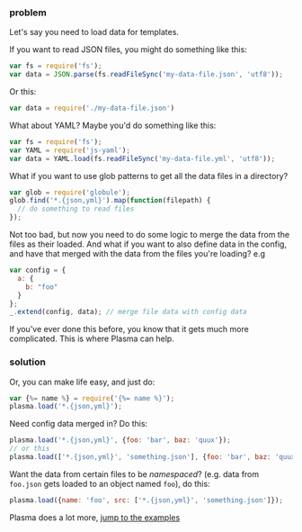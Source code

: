 ### problem

Let's say you need to load data for templates.

If you want to read JSON files, you might do something like this:

```js
var fs = require('fs');
var data = JSON.parse(fs.readFileSync('my-data-file.json', 'utf8'));
```
Or this:

```js
var data = require('./my-data-file.json')
```

What about YAML? Maybe you'd do something like this:

```js
var fs = require('fs');
var YAML = require('js-yaml');
var data = YAML.load(fs.readFileSync('my-data-file.yml', 'utf8'));
```

What if you want to use glob patterns to get all the data files in a directory?

```js
var glob = require('globule');
glob.find('*.{json,yml}').map(function(filepath) {
  // do something to read files
});
```

Not too bad, but now you need to do some logic to merge the data from the files as their loaded. And what if you want to also define data in the config, and have that merged with the data from the files you're loading? e.g

```js
var config = {
  a: {
    b: "foo"
  }
};
_.extend(config, data); // merge file data with config data
```

If you've ever done this before, you know that it gets much more complicated. This is where Plasma can help.

### solution

Or, you can make life easy, and just do:

```js
var {%= name %} = require('{%= name %}');
plasma.load('*.{json,yml}');
```

Need config data merged in? Do this:

```js
plasma.load('*.{json,yml}', {foo: 'bar', baz: 'quux'});
// or this
plasma.load(['*.{json,yml}', 'something.json'], {foo: 'bar', baz: 'quux'});
```

Want the data from certain files to be _namespaced_? (e.g. data from `foo.json` gets loaded to an object named `foo`), do this:

```js
plasma.load({name: 'foo', src: ['*.{json,yml}', 'something.json']});
```

Plasma does a lot more, [jump to the examples](#examples)
